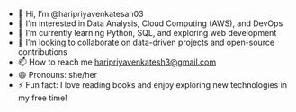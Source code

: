 - 👋 Hi, I’m @haripriyavenkatesan03
- 👀 I’m interested in Data Analysis, Cloud Computing (AWS), and DevOps
- 🌱 I’m currently learning Python, SQL, and exploring web development
- 💞️ I’m looking to collaborate on data-driven projects and open-source contributions
- 📫 How to reach me haripriyavenkatesh3@gmail.com
- 😄 Pronouns: she/her
- ⚡ Fun fact:  I love reading books and enjoy exploring new technologies in my free time!



<!---
haripriyavenkatesan03/haripriyavenkatesan03 is a ✨ special ✨ repository because its `README.md` (this file) appears on your GitHub profile.
You can click the Preview link to take a look at your changes.
--->
